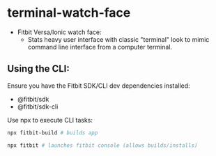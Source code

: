 # terminal-watch-face
- Fitbit Versa/Ionic watch face:
  - Stats heavy user interface with classic "terminal" look to mimic command line interface from a computer terminal.

## Using the CLI:
Ensure you have the Fitbit SDK/CLI dev dependencies installed:
- @fitbit/sdk
- @fitbit/sdk-cli

Use npx to execute CLI tasks:
```bash
npx fitbit-build # builds app

npx fitbit # launches fitbit console (allows builds/installs)
```
